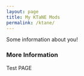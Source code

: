 ```yaml
---
layout: page
title: My KTaNE Mods
permalink: /ktane/
---
```


Some information about you!

### More Information

Test PAGE
